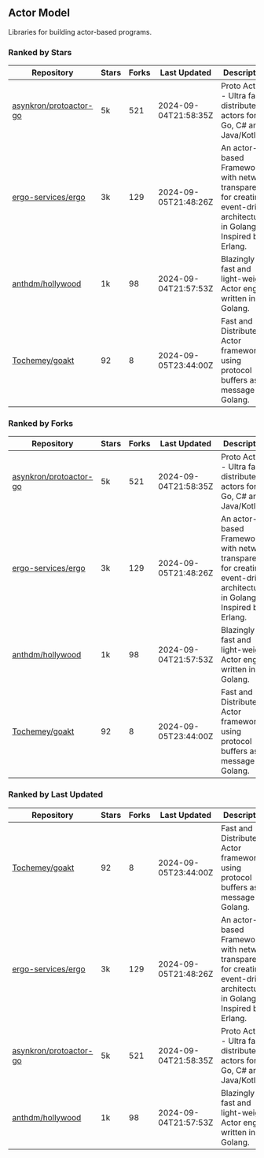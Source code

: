 ## Actor Model

Libraries for building actor-based programs.

### Ranked by Stars

| Repository | Stars | Forks | Last Updated | Description | 
|------------|-------|-------|--------------|-------------|
| [asynkron/protoactor-go](https://github.com/asynkron/protoactor-go) | 5k | 521 | 2024-09-04T21:58:35Z |  Proto Actor - Ultra fast distributed actors for Go, C# and Java/Kotlin. |
| [ergo-services/ergo](https://github.com/ergo-services/ergo) | 3k | 129 | 2024-09-05T21:48:26Z |  An actor-based Framework with network transparency for creating event-driven architecture in Golang. Inspired by Erlang. |
| [anthdm/hollywood](https://github.com/anthdm/hollywood) | 1k | 98 | 2024-09-04T21:57:53Z |  Blazingly fast and light-weight Actor engine written in Golang. |
| [Tochemey/goakt](https://github.com/Tochemey/goakt) | 92 | 8 | 2024-09-05T23:44:00Z |  Fast and Distributed Actor framework using protocol buffers as message for Golang. |

### Ranked by Forks

| Repository | Stars | Forks | Last Updated | Description | 
|------------|-------|-------|--------------|-------------|
| [asynkron/protoactor-go](https://github.com/asynkron/protoactor-go) | 5k | 521 | 2024-09-04T21:58:35Z |  Proto Actor - Ultra fast distributed actors for Go, C# and Java/Kotlin. |
| [ergo-services/ergo](https://github.com/ergo-services/ergo) | 3k | 129 | 2024-09-05T21:48:26Z |  An actor-based Framework with network transparency for creating event-driven architecture in Golang. Inspired by Erlang. |
| [anthdm/hollywood](https://github.com/anthdm/hollywood) | 1k | 98 | 2024-09-04T21:57:53Z |  Blazingly fast and light-weight Actor engine written in Golang. |
| [Tochemey/goakt](https://github.com/Tochemey/goakt) | 92 | 8 | 2024-09-05T23:44:00Z |  Fast and Distributed Actor framework using protocol buffers as message for Golang. |

### Ranked by Last Updated

| Repository | Stars | Forks | Last Updated | Description | 
|------------|-------|-------|--------------|-------------|
| [Tochemey/goakt](https://github.com/Tochemey/goakt) | 92 | 8 | 2024-09-05T23:44:00Z |  Fast and Distributed Actor framework using protocol buffers as message for Golang. |
| [ergo-services/ergo](https://github.com/ergo-services/ergo) | 3k | 129 | 2024-09-05T21:48:26Z |  An actor-based Framework with network transparency for creating event-driven architecture in Golang. Inspired by Erlang. |
| [asynkron/protoactor-go](https://github.com/asynkron/protoactor-go) | 5k | 521 | 2024-09-04T21:58:35Z |  Proto Actor - Ultra fast distributed actors for Go, C# and Java/Kotlin. |
| [anthdm/hollywood](https://github.com/anthdm/hollywood) | 1k | 98 | 2024-09-04T21:57:53Z |  Blazingly fast and light-weight Actor engine written in Golang. |

